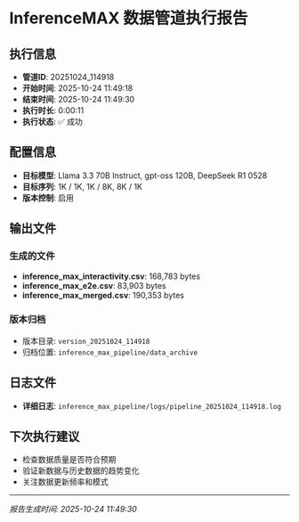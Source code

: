 # InferenceMAX 数据管道执行报告

## 执行信息
- **管道ID**: 20251024_114918
- **开始时间**: 2025-10-24 11:49:18
- **结束时间**: 2025-10-24 11:49:30
- **执行时长**: 0:00:11
- **执行状态**: ✅ 成功

## 配置信息
- **目标模型**: Llama 3.3 70B Instruct, gpt-oss 120B, DeepSeek R1 0528
- **目标序列**: 1K / 1K, 1K / 8K, 8K / 1K
- **版本控制**: 启用

## 输出文件
### 生成的文件
- **inference_max_interactivity.csv**: 168,783 bytes
- **inference_max_e2e.csv**: 83,903 bytes
- **inference_max_merged.csv**: 190,353 bytes

### 版本归档
- 版本目录: `version_20251024_114918`
- 归档位置: `inference_max_pipeline/data_archive`


## 日志文件
- **详细日志**: `inference_max_pipeline/logs/pipeline_20251024_114918.log`

## 下次执行建议
- 检查数据质量是否符合预期
- 验证新数据与历史数据的趋势变化
- 关注数据更新频率和模式

---

*报告生成时间: 2025-10-24 11:49:30*
